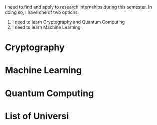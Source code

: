 I need to find and apply to research internships during this semester. In doing so, I have one of two options. 
1. I need to learn Cryptography and Quantum Computing
2. I need to learn Machine Learning
# Cryptography
# Machine Learning
# Quantum Computing
# List of Universi
